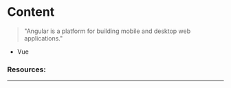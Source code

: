 # Content

> "Angular is a platform for building mobile and desktop web applications."

- Vue

### Resources:

---